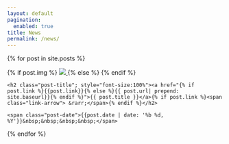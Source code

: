 ```yaml
---
layout: default
pagination:
  enabled: true
title: News
permalink: /news/
---
```

{% for post in site.posts %}
<article class="post">
    {% if post.img %}
    <a class="post-thumbnail" href="{{post.url | prepend: site.baseurl}}">
      <img src="{{"/assets/img/" | prepend: site.baseurl | append : post.img}}" style="max-width:200px;max-height:150px;"/>
    </a>
  {% else %}
  {% endif %}
  <div class="post-content">

    <h2 class="post-title"; style="font-size:100%"><a href="{% if post.link %}{{post.link}}{% else %}{{ post.url| prepend: site.baseurl}}{% endif %}">{{ post.title }}</a>{% if post.link %}<span class="link-arrow"> &rarr;</span>{% endif %}</h2>

    <span class="post-date">{{post.date | date: '%b %d, %Y'}}&nbsp;&nbsp;&nbsp;&nbsp;</span>
  </div>
</article>
{% endfor %}

  